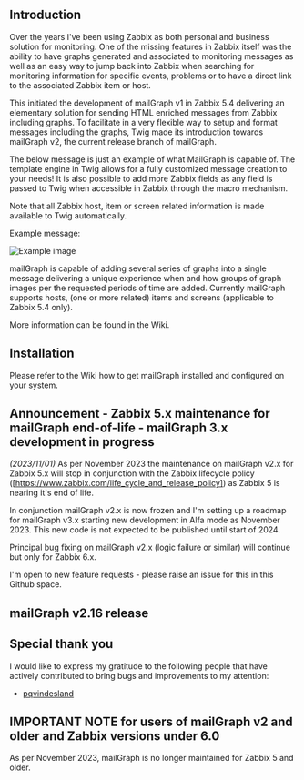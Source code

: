 ## Introduction ##
Over the years I've been using Zabbix as both personal and business solution for monitoring. One of the missing features in Zabbix itself was the ability to have graphs generated and associated to monitoring messages as well as an easy way to jump back into Zabbix when searching for monitoring information for specific events, problems or to have a direct link to the associated Zabbix item or host.

This initiated the development of mailGraph v1 in Zabbix 5.4 delivering an elementary solution for sending HTML enriched messages from Zabbix including graphs.
To facilitate in a very flexible way to setup and format messages including the graphs, Twig made its introduction towards mailGraph v2, the current release branch of mailGraph.

The below message is just an example of what MailGraph is capable of. The template engine in Twig allows for a fully customized message creation to your needs! It is also possible to add more Zabbix fields as any field is passed to Twig when accessible in Zabbix through the macro mechanism.

Note that all Zabbix host, item or screen related information is made available to Twig automatically.

Example message:

![Example image](https://github.com/moudsen/mailGraph/assets/16045332/0cb671d9-464f-493b-b250-15dd550fd84a)

mailGraph is capable of adding several series of graphs into a single message delivering a unique experience when and how groups of graph images per the requested periods of time are added.
Currently mailGraph supports hosts, (one or more related) items and screens (applicable to Zabbix 5.4 only).

More information can be found in the Wiki.

## Installation ##
Please refer to the Wiki how to get mailGraph installed and configured on your system.

## Announcement - Zabbix 5.x maintenance for mailGraph end-of-life - mailGraph 3.x development in progress ##
_(2023/11/01)_
As per November 2023 the maintenance on mailGraph v2.x for Zabbix 5.x will stop in conjunction with the Zabbix lifecycle policy ([https://www.zabbix.com/life_cycle_and_release_policy]) as Zabbix 5 is nearing it's end of life.

In conjunction mailGraph v2.x is now frozen and I'm setting up a roadmap for mailGraph v3.x starting new development in Alfa mode as November 2023. This new code is not expected to be published until start of 2024.

Principal bug fixing on mailGraph v2.x (logic failure or similar) will continue but only for Zabbix 6.x.

I'm open to new feature requests - please raise an issue for this in this Github space.

## mailGraph v2.16 release ##

## Special thank you ##
I would like to express my gratitude to the following people that have actively contributed to bring bugs and improvements to my attention:
- [pqvindesland](https://github.com/pqvindesland)

## IMPORTANT NOTE for users of mailGraph v2 and older and Zabbix versions under 6.0 ##
As per November 2023, mailGraph is no longer maintained for Zabbix 5 and older.
